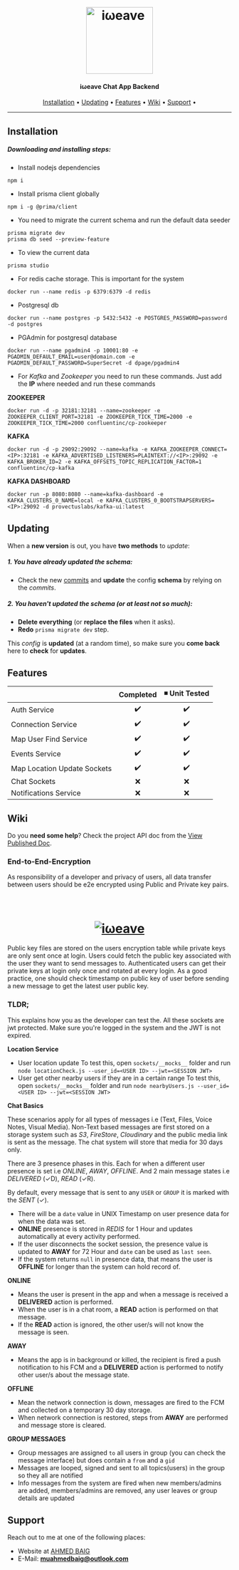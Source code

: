 <h1 align="center">
  <br>
  <a href="https://iweave.com"><img height=150 src="https://res.cloudinary.com/weavemasology/image/upload/v1626192849/logo/logo_wfkmdn.png" alt="iωeave"></a>
</h1>

<h4 align="center">iωeave Chat App Backend</h4>
      
<p align="center"> 
  <a href="#installation">Installation</a> •
  <a href="#updating">Updating</a> •
  <a href="#features">Features</a> • 
  <a href="#wiki">Wiki</a> •     
  <a href="#support">Support</a> • 
</p>

---

## Installation

##### Downloading and installing steps:
* Install nodejs dependencies 
```
npm i
```
* Install prisma client globally 
```
npm i -g @prima/client
```
* You need to migrate the current schema and run the default data seeder
```
prisma migrate dev
prisma db seed --preview-feature
```
* To view the current data
```
prisma studio
```
* For redis cache storage. This is important for the system
```
docker run --name redis -p 6379:6379 -d redis
```
* Postgresql db 
```
docker run --name postgres -p 5432:5432 -e POSTGRES_PASSWORD=password -d postgres
```
* PGAdmin for postgresql database
```
docker run --name pgadmin4 -p 10001:80 -e PGADMIN_DEFAULT_EMAIL=user@domain.com -e PGADMIN_DEFAULT_PASSWORD=SuperSecret -d dpage/pgadmin4
```
* For *Kafka* and *Zookeeper* you need to run these commands. Just add the **IP** where needed and run these commands

**ZOOKEEPER**

```
docker run -d -p 32181:32181 --name=zookeeper -e ZOOKEEPER_CLIENT_PORT=32181 -e ZOOKEEPER_TICK_TIME=2000 -e ZOOKEEPER_TICK_TIME=2000 confluentinc/cp-zookeeper
```

**KAFKA**

```
docker run -d -p 29092:29092 --name=kafka -e KAFKA_ZOOKEEPER_CONNECT=<IP>:32181 -e KAFKA_ADVERTISED_LISTENERS=PLAINTEXT://<IP>:29092 -e KAFKA_BROKER_ID=2 -e KAFKA_OFFSETS_TOPIC_REPLICATION_FACTOR=1 confluentinc/cp-kafka
``` 

**KAFKA DASHBOARD**

```
docker run -p 8080:8080 --name=kafka-dashboard -e KAFKA_CLUSTERS_0_NAME=local -e KAFKA_CLUSTERS_0_BOOTSTRAPSERVERS=<IP>:29092 -d provectuslabs/kafka-ui:latest
```
## Updating

When a **new version** is out, you have **two methods** to _update_:

##### 1. You have already updated the schema:
* Check the new [commits](https://github.com/objectual/weave_backend/commits/master) and **update** the config **schema** by relying on the _commits_.

##### 2. You haven't updated the schema (or at least not so much):
* **Delete everything** (or **replace the files** when it asks).
* **Redo** `prisma migrate dev` step.

This _config_ is **updated** (at a random time), so make sure you **come back** here to **check** for **updates**.

## Features

|                            |      Completed     | ◾ Unit Tested    |
| -------------------------- | :----------------: | :-------------:  |
| Auth Service               |         ✔️         |        ✔️        |
| Connection Service         |         ✔️         |        ✔️        |
| Map User Find Service      |         ✔️         |        ✔️        |
| Events Service             |         ✔️         |        ✔️        |
| Map Location Update Sockets|         ✔️         |        ✔️        |
| Chat Sockets               |         ❌         |        ❌        |
| Notifications Service      |         ❌         |        ❌        |

## Wiki

Do you **need some help**? Check the project API doc from the [View Published Doc](https://documenter.getpostman.com/view/15958771/TzY69EUQ).

### End-to-End-Encryption

As responsibility of a developer and privacy of users, all data transfer between users should be e2e encrypted using Public and Private key pairs.

<h1 align="center">
  <br>
  <a href="https://www.preveil.com/blog/public-and-private-key/"><img src="https://res.cloudinary.com/weavemasology/image/upload/v1626255087/end-to-end-encryption-1024x550_uggyvs.png" alt="iωeave"></a>
</h1>

Public key files are stored on the users encryption table while private keys are only sent once at login. 
Users could fetch the public key associated with the user they want to send messages to. 
Authenticated users can get their private keys at login only once and rotated at every login.
As a good practice, one should check timestamp on public key of user before sending a new message to get the latest user public key.

### TLDR;

This explains how you as the developer can test the. All these sockets are jwt protected. Make sure you're logged in the system and the JWT is not expired.

**Location Service**
- User location update
To test this, open `sockets/__mocks__` folder and run `node locationCheck.js --user_id=<USER ID> --jwt=<SESSION JWT>`
- User get other nearby users if they are in a certain range
To test this, open `sockets/__mocks__` folder and run `node nearbyUsers.js --user_id=<USER ID> --jwt=<SESSION JWT>`

**Chat Basics**

These scenarios apply for all types of messages i.e (Text, Files, Voice Notes, Visual Media).
Non-Text based messages are first stored on a storage system such as *S3*, *FireStore*, *Cloudinary* and the public media link is sent as the message. The chat system will store that media for 30 days only.

There are 3 presence phases in this. Each for when a different user presence is set i.e *ONLINE*, *AWAY*, *OFFLINE*. And 2 main message states i.e *DELIVERED* (✓D), *READ* (✓R).

By default, every message that is sent to any `USER` or `GROUP` it is marked with the *SENT* (✓).

- There will be a `date` value in UNIX Timestamp on user presence data for when the data was set.
- **ONLINE** presence is stored in *REDIS* for 1 Hour and updates automatically at every activity performed.
- If the user disconnects the socket session, the presence value is updated to **AWAY** for 72 Hour and `date` can be used as `last seen`.
- If the system returns `null` in presence data, that means the user is **OFFLINE** for longer than the system can hold record of.

**ONLINE**

- Means the user is present in the app and when a message is received a **DELIVERED** action is performed. 
- When the user is in a chat room, a **READ** action is performed on that message. 
- If the **READ** action is ignored, the other user/s will not know the message is seen.

**AWAY** 

- Means the app is in background or killed, the recipient is fired a push notification to his FCM and a **DELIVERED** action is performed to notify other user/s about the message state.

**OFFLINE**

- Mean the network connection is down, messages are fired to the FCM and collected on a temporary 30 day storage.
- When network connection is restored, steps from **AWAY** are performed and message store is cleared. 

**GROUP MESSAGES**

- Group messages are assigned `to` all users in group (you can check the message interface) but does contain a `from` and a `gid`
- Messages are looped, signed and sent to all topics(users) in the group so they all are notified
- Info messages from the system are fired when new members/admins are added, members/admins are removed, any user leaves or group details are updated

## Support

Reach out to me at one of the following places:

- Website at [AHMED BAIG](https://github.com/ahmedbaig) 
- E-Mail: **muahmedbaig@outlook.com**
